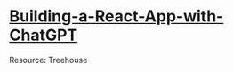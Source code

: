 # [Building-a-React-App-with-ChatGPT](https://teamtreehouse.com/library/building-a-react-app-with-chatgpt/adding-components-to-the-scoreboard)

Resource: Treehouse

